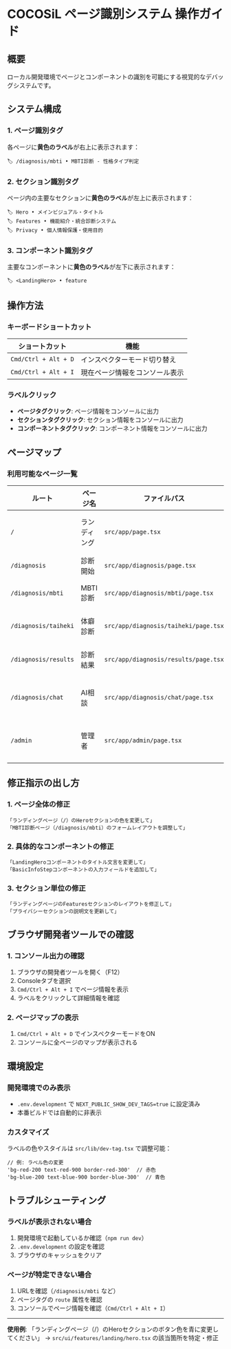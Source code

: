 # COCOSiL ページ識別システム 操作ガイド

## 概要

ローカル開発環境でページとコンポーネントの識別を可能にする視覚的なデバッグシステムです。

## システム構成

### 1. ページ識別タグ
各ページに**黄色のラベル**が右上に表示されます：

```
🏷️ /diagnosis/mbti • MBTI診断 - 性格タイプ判定
```

### 2. セクション識別タグ
ページ内の主要なセクションに**黄色のラベル**が左上に表示されます：

```
🏷️ Hero • メインビジュアル・タイトル
🏷️ Features • 機能紹介・統合診断システム
🏷️ Privacy • 個人情報保護・使用目的
```

### 3. コンポーネント識別タグ
主要なコンポーネントに**黄色のラベル**が左下に表示されます：

```
🏷️ <LandingHero> • feature
```

## 操作方法

### キーボードショートカット

| ショートカット | 機能 |
|---|---|
| `Cmd/Ctrl + Alt + D` | インスペクターモード切り替え |
| `Cmd/Ctrl + Alt + I` | 現在ページ情報をコンソール表示 |

### ラベルクリック
- **ページタグクリック**: ページ情報をコンソールに出力
- **セクションタグクリック**: セクション情報をコンソールに出力
- **コンポーネントタグクリック**: コンポーネント情報をコンソールに出力

## ページマップ

### 利用可能なページ一覧

| ルート | ページ名 | ファイルパス | 説明 |
|---|---|---|---|
| `/` | ランディング | `src/app/page.tsx` | システム概要・診断開始 |
| `/diagnosis` | 診断開始 | `src/app/diagnosis/page.tsx` | 基本情報入力 |
| `/diagnosis/mbti` | MBTI診断 | `src/app/diagnosis/mbti/page.tsx` | MBTI性格診断 |
| `/diagnosis/taiheki` | 体癖診断 | `src/app/diagnosis/taiheki/page.tsx` | 野口整体 体癖診断 |
| `/diagnosis/results` | 診断結果 | `src/app/diagnosis/results/page.tsx` | 統合診断結果表示 |
| `/diagnosis/chat` | AI相談 | `src/app/diagnosis/chat/page.tsx` | Claude AI相談チャット |
| `/admin` | 管理者 | `src/app/admin/page.tsx` | 管理者ダッシュボード |

## 修正指示の出し方

### 1. ページ全体の修正
```
「ランディングページ（/）のHeroセクションの色を変更して」
「MBTI診断ページ（/diagnosis/mbti）のフォームレイアウトを調整して」
```

### 2. 具体的なコンポーネントの修正
```
「LandingHeroコンポーネントのタイトル文言を変更して」
「BasicInfoStepコンポーネントの入力フィールドを追加して」
```

### 3. セクション単位の修正
```
「ランディングページのFeaturesセクションのレイアウトを修正して」
「プライバシーセクションの説明文を更新して」
```

## ブラウザ開発者ツールでの確認

### 1. コンソール出力の確認
1. ブラウザの開発者ツールを開く（F12）
2. Consoleタブを選択
3. `Cmd/Ctrl + Alt + I` でページ情報を表示
4. ラベルをクリックして詳細情報を確認

### 2. ページマップの表示
1. `Cmd/Ctrl + Alt + D` でインスペクターモードをON
2. コンソールに全ページのマップが表示される

## 環境設定

### 開発環境でのみ表示
- `.env.development` で `NEXT_PUBLIC_SHOW_DEV_TAGS=true` に設定済み
- 本番ビルドでは自動的に非表示

### カスタマイズ
ラベルの色やスタイルは `src/lib/dev-tag.tsx` で調整可能：

```tsx
// 例: ラベル色の変更
'bg-red-200 text-red-900 border-red-300'  // 赤色
'bg-blue-200 text-blue-900 border-blue-300'  // 青色
```

## トラブルシューティング

### ラベルが表示されない場合
1. 開発環境で起動しているか確認（`npm run dev`）
2. `.env.development` の設定を確認
3. ブラウザのキャッシュをクリア

### ページが特定できない場合
1. URLを確認（`/diagnosis/mbti` など）
2. ページタグの `route` 属性を確認
3. コンソールでページ情報を確認（`Cmd/Ctrl + Alt + I`）

---

**使用例**: 
「ランディングページ（/）のHeroセクションのボタン色を青に変更してください」
→ `src/ui/features/landing/hero.tsx` の該当箇所を特定・修正